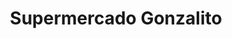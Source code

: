 ---
title: "Supermercado Gonzalito"
url: /nueve-de-julio/supermercado-gonzalito/
shop: supermercado
---